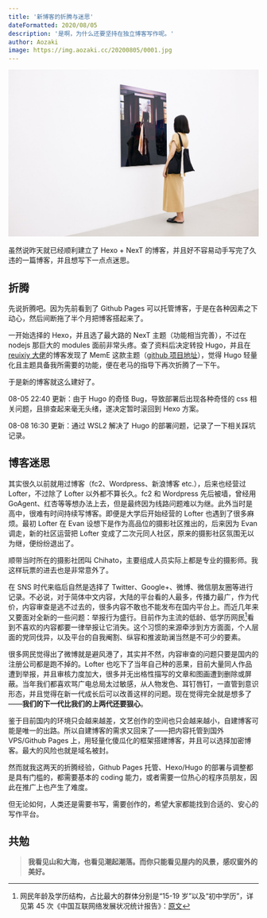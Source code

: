 ```yaml
---
title: '新博客的折腾与迷思'
dateFormatted: 2020/08/05
description: '是啊，为什么还要坚持在独立博客写作呢。'
author: Aozaki
image: https://img.aozaki.cc/20200805/0001.jpg
---
```


![cover](../../../public/assets/images/20200805/0001.jpg)

虽然说昨天就已经顺利建立了 Hexo + NexT 的博客，并且好不容易动手写完了久违的一篇博客，并且想写下一点点迷思。

## 折腾

先说折腾吧。因为先前看到了 Github Pages 可以托管博客，于是在各种因素之下动心，然后间断拖了半个月把博客搭起来了。

一开始选择的 Hexo，并且选了最大路的 NexT 主题（功能相当完善），不过在 nodejs 那巨大的 modules 面前非常头疼。查了资料后决定转投 Hugo，并且在[reuixiy 大佬](https://io-oi.me/)的博客发现了 MemE 这款主题（[github 项目地址](https://github.com/reuixiy/hugo-theme-meme)），觉得 Hugo 轻量化且主题具备我所需要的功能，便在老马的指导下再次折腾了一下午。

于是新的博客就这么建好了。

08-05 22:40 更新：由于 Hugo 的奇怪 Bug，导致部署后出现各种奇怪的 css 相关问题，且排查起来毫无头绪，遂决定暂时滚回到 Hexo 方案。

08-08 16:30 更新：通过 WSL2 解决了 Hugo 的部署问题，记录了一下相关踩坑记录。

## 博客迷思

其实很久以前就用过博客（fc2、Wordpress、新浪博客 etc.），后来也经营过 Lofter，不过除了 Lofter 以外都不算长久。fc2 和 Wordpress 先后被墙，曾经用 GoAgent、红杏等等想办法上去，但是最终因为线路问题难以为继。此外当时是高中，很难有时间持续写博客。即便是大学后开始经营的 Lofter 也遇到了很多麻烦。最初 Lofter 在 Evan 设想下是作为高品位的摄影社区推出的，后来因为 Evan 调走，新的社区运营把 Lofter 变成了二次元同人社区，原来的摄影社区氛围无以为继，便纷纷退出了。

顺带当时所在的摄影社团叫 Chihato，主要组成人员实际上都是专业的摄影师。我这样玩票的进去也是非常意外了。

在 SNS 时代来临后自然是选择了 Twitter、Google+、微博、微信朋友圈等进行记录。不必说，对于简体中文内容，大陆的平台看的人最多，传播力最广，作为代价，内容审查是逃不过去的，很多内容不敢也不能发布在国内平台上。而近几年来又要面对全新的一些问题：举报行为盛行。目前作为主流的低龄、低学历网民[^1]看到不喜欢的内容都要一律举报让它消失。这个习惯的来源牵涉到方方面面，个人层面的党同伐异，以及平台的自我阉割、纵容和推波助澜当然是不可少的要素。

很多网民觉得出了微博就是避风港了，其实并不然，内容审查的问题只要是国内的注册公司都是跑不掉的。Lofter 也吃下了当年自己种的恶果，目前大量同人作品遭到举报，并且审核力度加大，很多并无出格性描写的文章和图画遭到删除或屏蔽。当年我们都喜欢骂广电总局太过敏感，从人物发色、耳钉唇钉，一直管到意识形态，并且觉得在新一代成长后可以改善这样的问题。现在觉得完全就是想多了——**我们的下一代比我们的上两代还要狠心**。

鉴于目前国内的环境只会越来越差，文艺创作的空间也只会越来越小，自建博客可能是唯一的出路。所以自建博客的需求又回来了——把内容托管到国外 VPS/Github Pages 上，用轻量化傻瓜化的框架搭建博客，并且可以选择加密博客。最大的风险也就是域名被封。

然而就我这两天的折腾经验，Github Pages 托管、Hexo/Hugo 的部署与调整都是具有门槛的，都需要基本的 coding 能力，或者需要一位热心的程序员朋友，因此在推广上也产生了难度。

但无论如何，人类还是需要书写，需要创作的，希望大家都能找到合适的、安心的写作平台。

## 共勉

> **我看见山和大海，也看见潮起潮落。而你只能看见屋内的风景，感叹窗外的美好。**

[^1]: 网民年龄及学历结构，占比最大的群体分别是“15-19 岁”以及“初中学历”，详见第 45 次《中国互联网络发展状况统计报告》：[原文](http://www.cac.gov.cn/2020-04/27/c_1589535470378587.htm)
